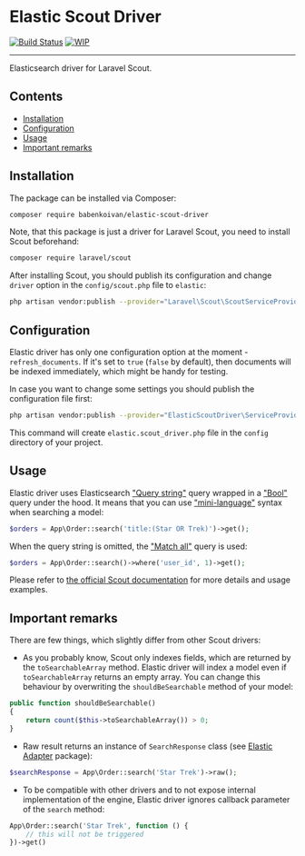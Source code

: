 # Elastic Scout Driver

[![Build Status](https://travis-ci.com/babenkoivan/elastic-scout-driver.svg?token=tL2AyZUSS9biRsKPg7fp&branch=master)](https://travis-ci.com/babenkoivan/elastic-scout-driver)
[![WIP](https://img.shields.io/static/v1?label=WIP&message=work%20in%20progress&color=red)](#)

---

Elasticsearch driver for Laravel Scout.

## Contents

* [Installation](#installation) 
* [Configuration](#configuration)
* [Usage](#usage)
* [Important remarks](#important-remarks)

## Installation

The package can be installed via Composer:

```bash
composer require babenkoivan/elastic-scout-driver
```

Note, that this package is just a driver for Laravel Scout, you need to install Scout beforehand:
```bash
composer require laravel/scout
``` 

After installing Scout, you should publish its configuration and change `driver` option in the `config/scout.php` file to `elastic`:

```bash
php artisan vendor:publish --provider="Laravel\Scout\ScoutServiceProvider"
```

## Configuration

Elastic driver has only one configuration option at the moment - `refresh_documents`. If it's set to `true` (`false` by default),
then documents will be indexed immediately, which might be handy for testing.   

In case you want to change some settings you should publish the configuration file first:
```bash
php artisan vendor:publish --provider="ElasticScoutDriver\ServiceProvider"
``` 

This command will create `elastic.scout_driver.php` file in the `config` directory of your project.

## Usage

Elastic driver uses Elasticsearch ["Query string"](https://www.elastic.co/guide/en/elasticsearch/reference/current/query-dsl-query-string-query.html) 
query wrapped in a ["Bool"](https://www.elastic.co/guide/en/elasticsearch/reference/current/query-dsl-bool-query.html) 
query under the hood. It means that you can use ["mini-language"](https://www.elastic.co/guide/en/elasticsearch/reference/current/query-dsl-query-string-query.html#query-string-syntax)
syntax when searching a model:

```php
$orders = App\Order::search('title:(Star OR Trek)')->get();
```

When the query string is omitted, the ["Match all"](https://www.elastic.co/guide/en/elasticsearch/reference/current/query-dsl-match-all-query.html) 
query is used:
```php
$orders = App\Order::search()->where('user_id', 1)->get();
``` 

Please refer to [the official Scout documentation](https://laravel.com/docs/6.x/scout)
for more details and usage examples.

## Important remarks

There are few things, which slightly differ from other Scout drivers:
* As you probably know, Scout only indexes fields, which are returned by the `toSearchableArray` method. 
Elastic driver will index a model even if `toSearchableArray` returns an empty array. You can change this behaviour by 
overwriting the `shouldBeSearchable` method of your model:
```php
public function shouldBeSearchable()
{
    return count($this->toSearchableArray()) > 0;
}
```
* Raw result returns an instance of `SearchResponse` class (see [Elastic Adapter](https://github.com/babenkoivan/elastic-adapter#search) 
package):
```php
$searchResponse = App\Order::search('Star Trek')->raw();
``` 
* To be compatible with other drivers and to not expose internal implementation of the engine, Elastic driver ignores callback
parameter of the `search` method:
```php
App\Order::search('Star Trek', function () {
    // this will not be triggered
})->get()
```

